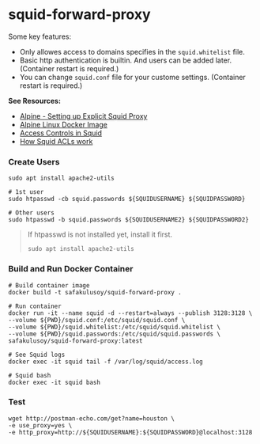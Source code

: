 # squid-forward-proxy

Some key features:
* Only allowes access to domains specifies in the `squid.whitelist` file.
* Basic http authentication is builtin. And users can be added later. (Container restart is required.)
* You can change `squid.conf` file for your custome settings.  (Container restart is required.)


**See Resources:**
* [Alpine - Setting up Explicit Squid Proxy](https://wiki.alpinelinux.org/wiki/Setting_up_Explicit_Squid_Proxy)
* [Alpine Linux Docker Image](https://hub.docker.com/_/alpine)
* [Access Controls in Squid](https://wiki.squid-cache.org/SquidFaq/SquidAcl)
* [How Squid ACLs work](https://workaround.org/squid-acls)


### Create Users
```
sudo apt install apache2-utils

# 1st user
sudo htpasswd -cb squid.passwords ${SQUIDUSERNAME} ${SQUIDPASSWORD}

# Other users
sudo htpasswd -b squid.passwords ${SQUIDUSERNAME2} ${SQUIDPASSWORD2}  
```

> If htpasswd is not installed yet, install it first.
>
> `sudo apt install apache2-utils`

### Build and Run Docker Container

```
# Build container image
docker build -t safakulusoy/squid-forward-proxy .

# Run container
docker run -it --name squid -d --restart=always --publish 3128:3128 \
--volume ${PWD}/squid.conf:/etc/squid/squid.conf \
--volume ${PWD}/squid.whitelist:/etc/squid/squid.whitelist \
--volume ${PWD}/squid.passwords:/etc/squid/squid.passwords \
safakulusoy/squid-forward-proxy:latest

# See Squid logs
docker exec -it squid tail -f /var/log/squid/access.log

# Squid bash
docker exec -it squid bash
```


### Test
```
wget http://postman-echo.com/get?name=houston \
-e use_proxy=yes \
-e http_proxy=http://${SQUIDUSERNAME}:${SQUIDPASSWORD}@localhost:3128
```


